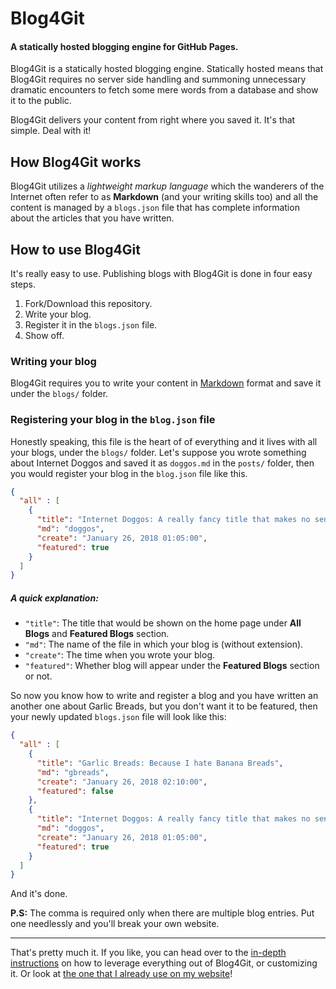 # Blog4Git

#### A statically hosted blogging engine for GitHub Pages.

Blog4Git is a statically hosted blogging engine. Statically hosted means that Blog4Git requires no
server side handling and summoning unnecessary dramatic encounters to fetch some mere words from a database and show it to the public.

Blog4Git delivers your content from right where you saved it. It's that simple. Deal with it!

## How Blog4Git works

Blog4Git utilizes a _lightweight markup language_ which the wanderers of the Internet often
refer to as **Markdown** (and your writing skills too) and all the content is managed by a `blogs.json` file that has complete information about the articles that you have written.

## How to use Blog4Git

It's really easy to use. Publishing blogs with Blog4Git is done in four easy steps.

1. Fork/Download this repository.
2. Write your blog.
3. Register it in the `blogs.json` file.
4. Show off.

### Writing your blog

Blog4Git requires you to write your content in [Markdown](https://github.com/adam-p/markdown-here/wiki/Markdown-Cheatsheet) format and save it under the `blogs/` folder.

### Registering your blog in the `blog.json` file

Honestly speaking, this file is the heart of of everything and it lives with all your blogs, under the `blogs/` folder. Let's suppose you wrote something about Internet Doggos and saved it as `doggos.md` in the `posts/` folder, then you would register your blog in the `blog.json` file like this.

```json
{
  "all" : [
    {
      "title": "Internet Doggos: A really fancy title that makes no sense",
      "md": "doggos",
      "create": "January 26, 2018 01:05:00",
      "featured": true
    }
  ]
}
```

##### A quick explanation:

* `"title"`: The title that would be shown on the home page under **All Blogs** and **Featured Blogs** section.
* `"md"`: The name of the file in which your blog is (without extension).
* `"create"`: The time when you wrote your blog.
* `"featured"`: Whether blog will appear under the **Featured Blogs** section or not.

So now you know how to write and register a blog and you have written an another one about Garlic Breads, but you don't want it to be featured, then your newly updated `blogs.json` file will look like this:

```json
{
  "all" : [
    {
      "title": "Garlic Breads: Because I hate Banana Breads",
      "md": "gbreads",
      "create": "January 26, 2018 02:10:00",
      "featured": false
    },
    {
      "title": "Internet Doggos: A really fancy title that makes no sense",
      "md": "doggos",
      "create": "January 26, 2018 01:05:00",
      "featured": true
    }
  ]
}
```

And it's done.

**P.S:** The comma is required only when there are multiple blog entries. Put one needlessly and
you'll break your own website.

---

That's pretty much it. If you like, you can head over to the [in-depth instructions](https://jgodara.github.io/blog4git/blogs/#getting-started) on how to leverage everything out of Blog4Git, or customizing it. Or look at [the one that I already use on my website](https://jgodara.github.io/blogs)!
